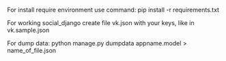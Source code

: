 For install require environment use command:
pip install -r requirements.txt

For working social_django create file vk.json with your keys, like in vk.sample.json

For dump data:
python manage.py dumpdata appname.model > name_of_file.json


